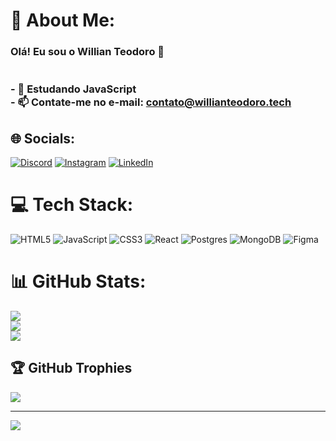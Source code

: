 # 💫 About Me:
### Olá! Eu sou o Willian Teodoro 👋<br><br><br>- 🌱 Estudando JavaScript<br>- 📫 Contate-me no e-mail: contato@willianteodoro.tech


## 🌐 Socials:
[![Discord](https://img.shields.io/badge/Discord-%237289DA.svg?logo=discord&logoColor=white)](https://discord.gg/Willianzezin#9666) [![Instagram](https://img.shields.io/badge/Instagram-%23E4405F.svg?logo=Instagram&logoColor=white)](https://instagram.com/willianzezz) [![LinkedIn](https://img.shields.io/badge/LinkedIn-%230077B5.svg?logo=linkedin&logoColor=white)](https://linkedin.com/in/https://www.linkedin.com/in/willian-teodoro-6a4730124/) 

# 💻 Tech Stack:
![HTML5](https://img.shields.io/badge/html5-%23E34F26.svg?style=for-the-badge&logo=html5&logoColor=white) ![JavaScript](https://img.shields.io/badge/javascript-%23323330.svg?style=for-the-badge&logo=javascript&logoColor=%23F7DF1E) ![CSS3](https://img.shields.io/badge/css3-%231572B6.svg?style=for-the-badge&logo=css3&logoColor=white) ![React](https://img.shields.io/badge/react-%2320232a.svg?style=for-the-badge&logo=react&logoColor=%2361DAFB) ![Postgres](https://img.shields.io/badge/postgres-%23316192.svg?style=for-the-badge&logo=postgresql&logoColor=white) ![MongoDB](https://img.shields.io/badge/MongoDB-%234ea94b.svg?style=for-the-badge&logo=mongodb&logoColor=white) 	![Figma](https://img.shields.io/badge/figma-%23F24E1E.svg?style=for-the-badge&logo=figma&logoColor=white)
# 📊 GitHub Stats:
![](https://github-readme-stats.vercel.app/api?username=TeodoroWillian&theme=dark&hide_border=false&include_all_commits=true&count_private=true)<br/>
![](https://github-readme-streak-stats.herokuapp.com/?user=TeodoroWillian&theme=dark&hide_border=false)<br/>
![](https://github-readme-stats.vercel.app/api/top-langs/?username=TeodoroWillian&theme=dark&hide_border=false&include_all_commits=true&count_private=true&layout=compact)

## 🏆 GitHub Trophies
![](https://github-profile-trophy.vercel.app/?username=TeodoroWillian&theme=radical&no-frame=false&no-bg=false&margin-w=4)

---
[![](https://visitcount.itsvg.in/api?id=TeodoroWillian&icon=0&color=0)](https://visitcount.itsvg.in)

<!-- Proudly created with GPRM ( https://gprm.itsvg.in ) -->
